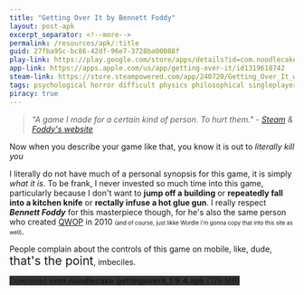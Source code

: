 ```yaml
---
title: "Getting Over It by Bennett Foddy"
layout: post-apk
excerpt_separator: <!--more-->
permalink: /resources/apk/:title
guid: 27fba95c-bc86-42df-96e7-3728ba00088f
play-link: https://play.google.com/store/apps/details?id=com.noodlecake.gettingoverit
app-link: https://apps.apple.com/us/app/getting-over-it/id1319618742
steam-link: https://store.steampowered.com/app/240720/Getting_Over_It_with_Bennett_Foddy/
tags: psychological horror difficult physics philosophical singleplayer abstract humor platform funny narrative narration 
piracy: true
---
```


> _"A game I made for a certain kind of person. To hurt them." - <a href="https://store.steampowered.com/app/240720/Getting_Over_It_with_Bennett_Foddy/" target="_blank">Steam</a> & <a href="http://www.foddy.net/2017/09/getting-over-it/" target="_blank">Foddy's website</a>_

Now when you describe your game like that, you know it is out to _literally kill you_ <!--more-->

I literally do not have much of a personal synopsis for this game, it is simply _what it is_. To be frank, I never invested so much time into this game, particularly because I don't want to **jump off a building** or **repeatedly fall into a kitchen knife** or **rectally infuse a hot glue gun**. I really respect _**Bennett Foddy**_ for this masterpiece though, for he's also the same person who created <a href="http://www.foddy.net/2010/10/qwop/" target="_blank">QWOP</a> in 2010 <span style="font-size:70%">(and of course, just likke Wordle i'm gonna copy that into this site as well)</span>. 

People complain about the controls of this game on mobile, like, dude, <span style="font-size:150%;">that's the point</span>, imbeciles.

<div class="text-center">
    <a class="btn btn-dark btn-block w-100" onclick='apk("com.noodlecake.gettingoverit_1.9.4.apk")' target="_blank" style="text-decoration: none; background-color: #333;"> Download <b>com.noodlecake.gettingoverit_1.9.4.apk</b> (129 MB)</a>
</div>
